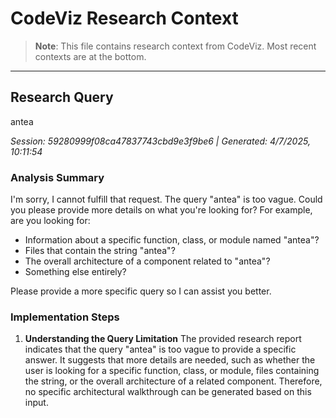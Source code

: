 # CodeViz Research Context

> **Note**: This file contains research context from CodeViz. Most recent contexts are at the bottom.

---

## Research Query

antea

*Session: 59280999f08ca47837743cbd9e3f9be6 | Generated: 4/7/2025, 10:11:54*

### Analysis Summary

I'm sorry, I cannot fulfill that request. The query "antea" is too vague. Could you please provide more details on what you're looking for? For example, are you looking for:

*   Information about a specific function, class, or module named "antea"?
*   Files that contain the string "antea"?
*   The overall architecture of a component related to "antea"?
*   Something else entirely?

Please provide a more specific query so I can assist you better.

### Implementation Steps

1. **Understanding the Query Limitation**
   The provided research report indicates that the query "antea" is too vague to provide a specific answer. It suggests that more details are needed, such as whether the user is looking for a specific function, class, or module, files containing the string, or the overall architecture of a related component. Therefore, no specific architectural walkthrough can be generated based on this input.

